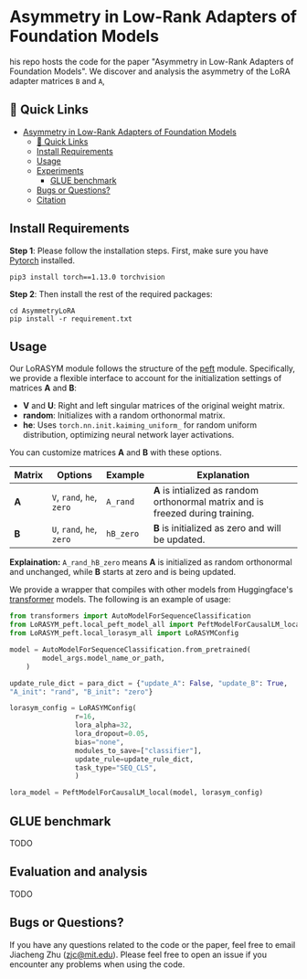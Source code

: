 # Asymmetry in Low-Rank Adapters of Foundation Models

<!-- 🌟 [ArXiv Preprint](https://arxiv.org/)  -->

his repo hosts the code for the paper "Asymmetry in Low-Rank Adapters of Foundation Models". We discover and analysis the asymmetry of the LoRA adapter matrices `B` and `A`,  

## 🔗 Quick Links
- [Asymmetry in Low-Rank Adapters of Foundation Models](#asymmetry-in-low-rank-adapters-of-foundation-models)
  - [🔗 Quick Links](#-quick-links)
  - [Install Requirements](#install-requirements)
  - [Usage](#usage)
  - [Experiments](#experiments)
    - [GLUE benchmark](#step-1-warmup-training) 
  - [Bugs or Questions?](#bugs-or-questions)
  - [Citation](#citation)


## Install Requirements
**Step 1**: Please follow the installation steps. First, make sure you have [Pytorch](https://pytorch.org/get-started/previous-versions/) installed. 
```
pip3 install torch==1.13.0 torchvision
```

**Step 2**: Then install the rest of the required packages:

```
cd AsymmetryLoRA
pip install -r requirement.txt
```

## Usage
Our LoRASYM module follows the structure of the [peft](https://github.com/huggingface/peft) module. Specifically, we provide a flexible interface to account for the initialization settings of matrices **A** and **B**: 

- **V** and **U**: Right and left singular matrices of the original weight matrix.
- **random**: Initializes with a random orthonormal matrix.
- **he**: Uses `torch.nn.init.kaiming_uniform_` for random uniform distribution, optimizing neural network layer activations.


You can customize matrices **A** and **B** with these options.

| Matrix | Options                     | Example          | Explanation                                      |
|--------|-----------------------------|------------------|--------------------------------------------------|
| **A**  | `V`, `rand`, `he`, `zero`   | `A_rand`         | **A** is intialized as random orthonormal matrix and is freezed during training.   |
| **B**  | `U`, `rand`, `he`, `zero`        | `hB_zero`        | **B** is initialized as zero and will be updated.                |

**Explaination:** `A_rand_hB_zero` means **A** is initialized as random orthonormal and unchanged, while **B** starts at zero and is being updated.

We provide a wrapper that compiles with other models from Huggingface's [transformer](https://github.com/huggingface/transformers) models. The following is an example of usage:

```python
from transformers import AutoModelForSequenceClassification
from LoRASYM_peft.local_peft_model_all import PeftModelForCausalLM_local,
from LoRASYM_peft.local_lorasym_all import LoRASYMConfig

model = AutoModelForSequenceClassification.from_pretrained(
        model_args.model_name_or_path,
    )

update_rule_dict = para_dict = {"update_A": False, "update_B": True, 
"A_init": "rand", "B_init": "zero"}

lorasym_config = LoRASYMConfig(
                r=16,   
                lora_alpha=32,
                lora_dropout=0.05,
                bias="none",
                modules_to_save=["classifier"],
                update_rule=update_rule_dict,
                task_type="SEQ_CLS",
                )

lora_model = PeftModelForCausalLM_local(model, lorasym_config)

```
## GLUE benchmark

TODO

## Evaluation and analysis

TODO

## Bugs or Questions?
If you have any questions related to the code or the paper, feel free to email Jiacheng Zhu (zjc@mit.edu). 
Please feel free to open an issue if you encounter any problems when using the code.

<!-- ## Citation
Please cite our paper if you find the repo helpful in your work: -->
